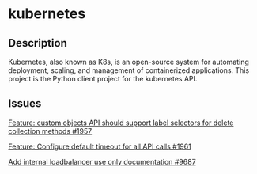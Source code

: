 # kubernetes

## Description

Kubernetes, also known as K8s, is an open-source system for automating deployment, scaling, and management of containerized applications. This project is the Python client project for the kubernetes API.

## Issues

[Feature: custom objects API should support label selectors for delete collection methods #1957](https://github.com/kubernetes-client/python/issues/1957)

[Feature: Configure default timeout for all API calls #1961](https://github.com/kubernetes-client/python/issues/1961)

[Add internal loadbalancer use only documentation #9687](https://github.com/kubernetes/ingress-nginx/pull/9687)
